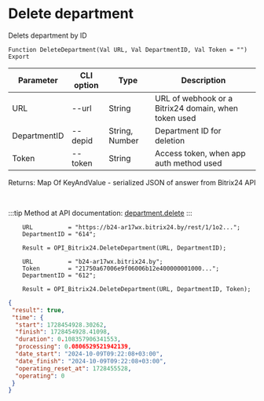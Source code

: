 ﻿---
sidebar_position: 4
---

# Delete department
 Delets department by ID



`Function DeleteDepartment(Val URL, Val DepartmentID, Val Token = "") Export`

  | Parameter | CLI option | Type | Description |
  |-|-|-|-|
  | URL | --url | String | URL of webhook or a Bitrix24 domain, when token used |
  | DepartmentID | --depid | String, Number | Department ID for deletion |
  | Token | --token | String | Access token, when app auth method used |

  
  Returns:  Map Of KeyAndValue - serialized JSON of answer from Bitrix24 API

<br/>

:::tip
Method at API documentation: [department.delete](https://dev.1c-bitrix.ru/rest_help/departments/department_delete.php)
:::
<br/>


```bsl title="Code example"
    URL          = "https://b24-ar17wx.bitrix24.by/rest/1/1o2...";
    DepartmentID = "614";

    Result = OPI_Bitrix24.DeleteDepartment(URL, DepartmentID);

    URL          = "b24-ar17wx.bitrix24.by";
    Token        = "21750a67006e9f06006b12e400000001000...";
    DepartmentID = "612";

    Result = OPI_Bitrix24.DeleteDepartment(URL, DepartmentID, Token);
```
 



```json title="Result"
{
 "result": true,
 "time": {
  "start": 1728454928.30262,
  "finish": 1728454928.41098,
  "duration": 0.108357906341553,
  "processing": 0.0806529521942139,
  "date_start": "2024-10-09T09:22:08+03:00",
  "date_finish": "2024-10-09T09:22:08+03:00",
  "operating_reset_at": 1728455528,
  "operating": 0
 }
}
```

